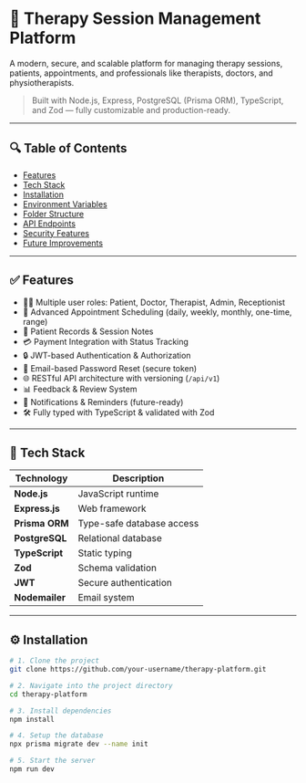 # 🧠 Therapy Session Management Platform

A modern, secure, and scalable platform for managing therapy sessions, patients, appointments, and professionals like therapists, doctors, and physiotherapists.

> Built with Node.js, Express, PostgreSQL (Prisma ORM), TypeScript, and Zod — fully customizable and production-ready.

---

## 🔍 Table of Contents

- [Features](#-features)
- [Tech Stack](#-tech-stack)
- [Installation](#-installation)
- [Environment Variables](#-environment-variables)
- [Folder Structure](#-folder-structure)
- [API Endpoints](#-api-endpoints)
- [Security Features](#-security-features)
- [Future Improvements](#-future-improvements)

---

## ✅ Features

- 👨‍⚕️ Multiple user roles: Patient, Doctor, Therapist, Admin, Receptionist
- 📅 Advanced Appointment Scheduling (daily, weekly, monthly, one-time, range)
- 📑 Patient Records & Session Notes
- 💳 Payment Integration with Status Tracking
- 🔒 JWT-based Authentication & Authorization
- 📧 Email-based Password Reset (secure token)
- 🌐 RESTful API architecture with versioning (`/api/v1`)
- 📊 Feedback & Review System
- 🔔 Notifications & Reminders (future-ready)
- 🛠️ Fully typed with TypeScript & validated with Zod

---

## 🚀 Tech Stack

| Technology      | Description                        |
|----------------|------------------------------------|
| **Node.js**     | JavaScript runtime                |
| **Express.js**  | Web framework                     |
| **Prisma ORM**  | Type-safe database access         |
| **PostgreSQL**  | Relational database               |
| **TypeScript**  | Static typing                     |
| **Zod**         | Schema validation                 |
| **JWT**         | Secure authentication             |
| **Nodemailer**  | Email system                      |

---

## ⚙️ Installation

```bash
# 1. Clone the project
git clone https://github.com/your-username/therapy-platform.git

# 2. Navigate into the project directory
cd therapy-platform

# 3. Install dependencies
npm install

# 4. Setup the database
npx prisma migrate dev --name init

# 5. Start the server
npm run dev
